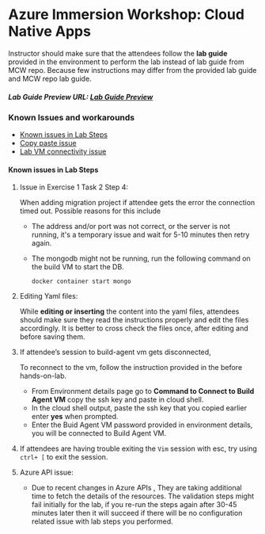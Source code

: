 # Azure Immersion Workshop: Cloud Native Apps

Instructor should make sure that the attendees follow the **lab guide** provided in the environment to perform the lab instead of lab guide from MCW repo. Because few instructions may differ from the provided lab guide and MCW repo lab guide. 

##### Lab Guide Preview URL: [Lab Guide Preview](https://experience.cloudlabs.ai/#/labguidepreview/01449ec4-1edc-4526-9441-0e115e33dbe4)

### Known Issues and workarounds
- [Known issues in Lab Steps](#known-issues-in-lab-steps)
- [Copy paste issue](https://docs.cloudlabs.ai/Learner/Troubleshooting/CopyPaste)
- [Lab VM connectivity issue](https://docs.cloudlabs.ai/Learner/Troubleshooting/RDP)

#### Known issues in Lab Steps

1. Issue in Exercise 1 Task 2 Step 4:

   When adding migration project if attendee gets the error the connection timed out. Possible reasons for this include 

     - The address and/or port was not correct, or the server is not running, it's a temporary issue and wait for 5-10 minutes then retry again.
     - The mongodb might not be running, run the following command on the build VM to start the DB.
       
       ```docker container start mongo``` 
       
1. Editing Yaml files:

   While **editing or inserting** the content into the yaml files, attendees should make sure they read the instructions properly and edit the files accordingly. It is better to cross check the files once, after editing and before saving them. 

1. If attendee’s session to build-agent vm gets disconnected,  

   To reconnect to the vm, follow the instruction provided in the before hands-on-lab. 

   - From Environment details page go to **Command to Connect to Build Agent VM** copy the ssh key and paste in cloud shell. 
   - In the cloud shell output, paste the ssh key that you copied earlier enter **yes** when prompted. 
   - Enter the Buid Agent VM password provided in environment details, you will be connected to Build Agent VM. 

1. If attendees are having trouble exiting the `Vim` session with esc, try using `ctrl+ [`  to exit the session. 

1. Azure API issue: 

     - Due to recent changes in Azure APIs , They are taking additional time to fetch the details of the resources. The validation steps might fail initially for the lab, if you re-run the steps again after 30-45 minutes later then it will succeed if there will be no configuration related issue with lab steps you performed.

